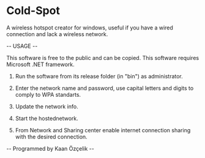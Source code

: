 # Cold-Spot
A wireless hotspot creator for windows, useful if you have a wired connection and lack a wireless network.

-- USAGE --

This software is free to the public and can be copied.
This software requires Microsoft .NET framework.

1. Run the software from its release folder (in "bin") as administrator.

2. Enter the network name and password, use capital letters and digits to comply to WPA standarts.

3. Update the network info.

4. Start the hostednetwork.

5. From Network and Sharing center enable internet connection sharing with the desired connection.

-- Programmed by Kaan Özçelik --
